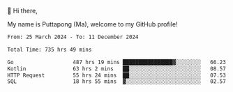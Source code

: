 👋 Hi there,

My name is Puttapong (Ma), welcome to my GitHub profile!

<!--START_SECTION:waka-->

```txt
From: 25 March 2024 - To: 11 December 2024

Total Time: 735 hrs 49 mins

Go                   487 hrs 19 mins ████████████████▓░░░░░░░░   66.23 %
Kotlin               63 hrs 2 mins   ██░░░░░░░░░░░░░░░░░░░░░░░   08.57 %
HTTP Request         55 hrs 24 mins  ██░░░░░░░░░░░░░░░░░░░░░░░   07.53 %
SQL                  18 hrs 55 mins  ▓░░░░░░░░░░░░░░░░░░░░░░░░   02.57 %
```

<!--END_SECTION:waka-->
